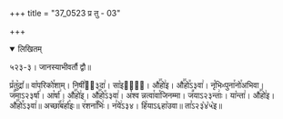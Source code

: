 +++
title = "37_0523 प्र तु - 03"

+++
<details open><summary>लिखितम्</summary>

५२३-३। जानस्याभीवर्तौ द्वौ॥

प्र꣤तु꣥द्रा꣤॥ वा꣡परिको꣯शाम्। निषी꣢ऽ᳐३दा꣢। सा꣡इदा꣢᳐। औ꣣꣯हो꣢इ। औ꣣꣯हो꣭ऽ३वा꣢। नृ꣡भिᳲपुना꣯नो꣯अभिवा। ज꣪माऽ२३र्षा꣢। आ꣡र्षा꣢। औ꣣꣯हो꣢इ। औ꣣꣯हो꣭ऽ३वा꣢। अ꣡श्व न्नत्वा꣯वा꣯जिनम्मा। ज꣪याऽ२३न्ताः꣢। या꣡न्ता꣢। औ꣣꣯हो꣢इ। औ꣣꣯हो꣭ऽ३वा꣢॥ अच्छा꣡꣯ब꣢र्हा꣡इः॥ र꣢शना꣡꣯भिः꣢। न꣣ये꣢ऽ३४। हि꣥याऽ६हा꣥उवा॥ ता꣣ऽ२३꣡४꣡५꣡इ॥
</details>